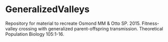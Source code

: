 # GeneralizedValleys

Repository for material to recreate Osmond MM & Otto SP. 2015. Fitness-valley crossing with generalized parent-offspring transmission. Theoretical Population Biology 105:1-16.
